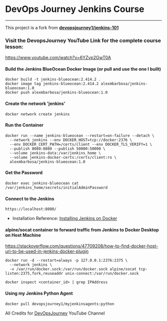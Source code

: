 # DevOps Journey Jenkins Course
---

This project is a fork from **[devopsjourney1/jenkins-101](https://github.com/devopsjourney1/jenkins-101)**

### Visit the DevopsJourney YouTube Link for the complete course lesson:
https://www.youtube.com/watch?v=6YZvp2GwT0A

#### Build the Jenkins BlueOcean Docker Image (or pull and use the one I built)

```shell
docker build -t jenkins-blueocean:2.414.2 .
docker image tag jenkins-blueocean:2.414.2 alexmbarbosa/jenkins-blueocean:1.0
docker push alexmbarbosa/jenkins-blueocean:1.0
```

#### Create the network 'jenkins'

```shell
docker network create jenkins
```

#### Run the Container

```shell
docker run --name jenkins-blueocean --restart=on-failure --detach \
  --network jenkins --env DOCKER_HOST=tcp://docker:2376 \
  --env DOCKER_CERT_PATH=/certs/client --env DOCKER_TLS_VERIFY=1 \
  --publish 8080:8080 --publish 50000:50000 \
  --volume jenkins-data:/var/jenkins_home \
  --volume jenkins-docker-certs:/certs/client:ro \
  alexmbarbosa/jenkins-blueocean:1.0
```

#### Get the Password

```shell
docker exec jenkins-blueocean cat /var/jenkins_home/secrets/initialAdminPassword
```

#### Connect to the Jenkins

```shell
https://localhost:8080/
```

* Installation Reference: [Installing Jenkins on Docker](https://www.jenkins.io/doc/book/installing/docker)


#### alpine/socat container to forward traffic from Jenkins to Docker Desktop on Host Machine

https://stackoverflow.com/questions/47709208/how-to-find-docker-host-uri-to-be-used-in-jenkins-docker-plugin

```shell
docker run -d --restart=always -p 127.0.0.1:2376:2375 \
  --network jenkins \
  -v /var/run/docker.sock:/var/run/docker.sock alpine/socat tcp-listen:2375,fork,reuseaddr unix-connect:/var/run/docker.sock

docker inspect <container_id> | grep IPAddress
```

#### Using my Jenkins Python Agent

```shell
docker pull devopsjourney1/myjenkinsagents:python
```
All Credits for [DevOpsJourney](https://www.youtube.com/@DevOpsJourney) YouTube Channel
